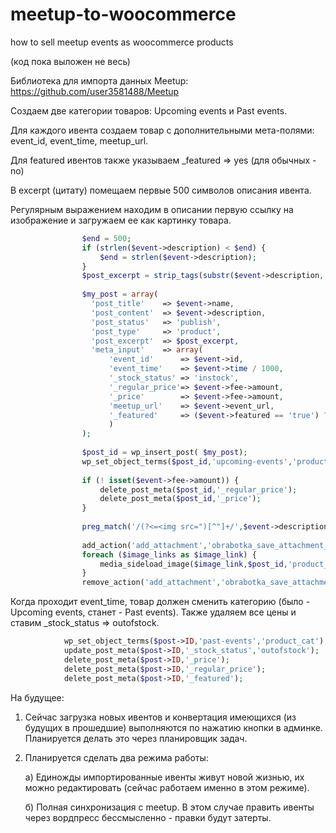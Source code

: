 # meetup-to-woocommerce
how to sell meetup events as woocommerce products

(код пока выложен не весь)

Библиотека для импорта данных Meetup: https://github.com/user3581488/Meetup

Создаем две категории товаров: Upcoming events и Past events.

Для каждого ивента создаем товар с дополнительными мета-полями: event_id, event_time, meetup_url.

Для featured ивентов также указываем _featured => yes (для обычных - no)

В excerpt (цитату) помещаем первые 500 символов описания ивента.

Регулярным выражением находим в описании первую ссылку на изображение и загружаем ее как картинку товара.

```php
                $end = 500;
                if (strlen($event->description) < $end) {
                    $end = strlen($event->description);
                }
                $post_excerpt = strip_tags(substr($event->description, 0, $end)) . '... ';
                 
                $my_post = array(
    			  'post_title'    => $event->name,
    			  'post_content'  => $event->description,
    			  'post_status'   => 'publish',
    			  'post_type'     => 'product',
    			  'post_excerpt'  => $post_excerpt,
    			  'meta_input'    => array(
    			      'event_id'      => $event->id,
    			      'event_time'    => $event->time / 1000,
    			      '_stock_status' => 'instock',
    			      '_regular_price'=> $event->fee->amount,
    			      '_price'        => $event->fee->amount,
    			      'meetup_url'    => $event->event_url,
    			      '_featured'     => ($event->featured == 'true') ? 'yes':'no'
    			      )
    			);
    			
    			$post_id = wp_insert_post( $my_post);
    			wp_set_object_terms($post_id,'upcoming-events','product_cat');
   
    			if (! isset($event->fee->amount)) {
    			    delete_post_meta($post_id,'_regular_price');
    			    delete_post_meta($post_id,'_price');
    			}
    			
    			preg_match('/(?<=<img src=")[^"]+/',$event->description,$image_links);
    			
    			add_action('add_attachment','obrabotka_save_attachment_id');
    			foreach ($image_links as $image_link) {
    			    media_sideload_image($image_link,$post_id,'product_'.$post_id.'_image');
    			}
    			remove_action('add_attachment','obrabotka_save_attachment_id');
```



Когда проходит event_time, товар должен сменить категорию (было - Upcoming events, станет - Past events). Также удаляем все цены и ставим _stock_status => outofstock.

```php
            wp_set_object_terms($post->ID,'past-events','product_cat');
            update_post_meta($post->ID,'_stock_status','outofstock');
            delete_post_meta($post->ID,'_price');
            delete_post_meta($post->ID,'_regular_price');
            delete_post_meta($post->ID,'_featured');
```
На будущее: 

1. Сейчас загрузка новых ивентов и конвертация имеющихся (из будущих в прошедшие) выполняются по нажатию кнопки в админке. Планируется делать это через планировщик задач.

2. Планируется сделать два режима работы:

    а) Единожды импортированные ивенты живут новой жизнью, их можно редактировать (сейчас работаем именно в этом режиме).

    б) Полная синхронизация с meetup. В этом случае править ивенты через вордпресс бессмысленно - правки будут затерты.
    

